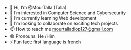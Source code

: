 - 👋 Hi, I’m @MourTalla (Talla)
- 👀 I’m interested in Computer Science and Cybersecurity
- 🌱 I’m currently learning Web development
- 💞️ I’m looking to collaborate on  exciting tech projects
- 📫 How to reach me mourtalladiop127@gmail.com
- 😄 Pronouns: He /Him
- ⚡ Fun fact: first language is french

<!---
Mourtish/Mourtish is a ✨ special ✨ repository because its `README.md` (this file) appears on your GitHub profile.
You can click the Preview link to take a look at your changes.
--->
